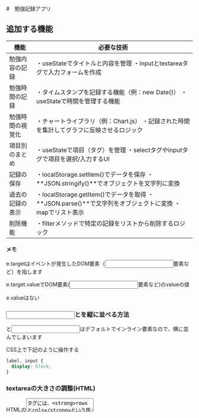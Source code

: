 #　勉強記録アプリ

## 追加する機能

|機能|必要な技術|
|---|---|
|勉強内容の記録|・useStateでタイトルと内容を管理 ・inputとtextareaタグで入力フォームを作成|
|勉強時間の記録|・タイムスタンプを記録する機能（例：new Date()） ・useStateで時間を管理する機能|
|勉強時間の視覚化|・チャートライブラリ（例：Chart.js） ・記録された時間を集計してグラフに反映させるロジック|
|項目別のまとめ|・useStateで項目（タグ）を管理 ・selectタグやinputタグで項目を選択/入力するUI|
|記録の保存|・localStorage.setItem()でデータを保存 ・**JSON.stringify()**でオブジェクトを文字列に変換|
|過去の記録の表示|・localStorage.getItem()でデータを取得 ・**JSON.parse()**で文字列をオブジェクトに変換 ・mapでリスト表示|
|削除機能|・filterメソッドで特定の記録をリストから削除するロジック|

#### メモ

e.targetはイベントが発生したDOM要素（<input>要素など）を指します

e.target.valueでDOM要素(<input>要素など)のvalueの値

e.valueはない

### <input>と<label>を縦に並べる方法

<label>と<input>はデフォルトでインライン要素なので、横に並んでしまいます

CSS上で下記のように操作する
```CSS
label, input {
  display: block;
}
```

### textareaの大きさの調整(HTML)

HTMLの<textarea>タグには、**rowsとcols**という属性があり、これらを使って初期の大きさを設定できます。

rows: テキストエリアの表示行数を指定します。

cols: テキストエリアの**表示列数（文字数）**を指定します。

使用例
```HTML
<textarea rows="10" cols="50"></textarea>
```

## オブジェクトとは



## CSSとは(余談)

CSSは Cascading Style Sheets（カスケーディング・スタイル・シート）の略です。

HTMLがウェブページの「骨組み」や「内容」を作るのに対し、CSSはウェブページの「見た目」や「装飾」を定義します。

例えば、文字の色を変えたり、要素の大きさを調整したり、配置を変えたりするのがCSSの役割です。

CSSの基本的な文法

CSSは、**「誰に、何を、どのように」**装飾するか、という文法で書かれます。

```CSS
セレクタ {
  プロパティ: 値;
  プロパティ: 値;
}
```
1. セレクタ: どのHTML要素を装飾するかを指定します。

h1:すべての\<h1>タグに適用

.クラス名:特定のクラスを持つ要素に適用

#ID名:特定のIDを持つ要素に適用

2. プロパティ: 変更したい見た目の項目（例：color、font-size）。

3. 値: プロパティに設定する具体的な内容（例：red、20px）。

例えば、h1タグの文字色を青色に変え、文字サイズを24ピクセルにするには、以下のように書きます。
```CSS
h1 {
  color: blue;
  font-size: 24px;
}
```
####　ReactにおけるCSSの運用方法

1. インラインスタイル

HTML要素のstyle属性に直接CSSのスタイルをJavaScriptのオブジェクトとして記述します。手軽ですが、再利用しにくいため、一時的な装飾によく使われます。
```JavaScript
<h1 style={{ color: 'blue', fontSize: '24px' }}>画像検索</h1>
```

2. CSSファイル

App.cssのような外部ファイルにCSSを記述し、Reactコンポーネントの先頭でインポートします。これが最も一般的な方法です。
```JavaScript
// App.js の先頭
import './App.css';

// App.css
h1 {
  color: blue;
  font-size: 24px;
}
```

3. CSSクラス

HTML要素にclassName属性を使ってクラス名を付与し、そのクラスに対してCSSを適用します。これにより、同じ見た目を複数の要素に適用したり、再利用したりできます。
```JavaScript
// App.js
<h1 className="main-heading">画像検索</h1>

// App.css
.main-heading {
  color: blue;
  font-size: 24px;
}
```
